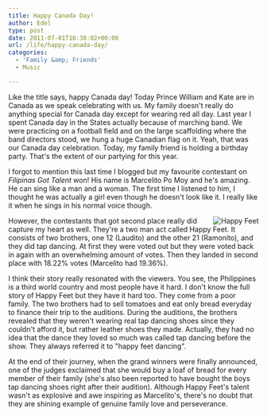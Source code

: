```yaml
---
title: Happy Canada Day!
author: Edel
type: post
date: 2011-07-01T16:38:02+00:00
url: /life/happy-canada-day/
categories:
  - 'Family &amp; Friends'
  - Music

---
```

Like the title says, happy Canada day! Today Prince William and Kate are in Canada as we speak celebrating with us. My family doesn't really do anything special for Canada day except for wearing red all day. Last year I spent Canada day in the States actually because of marching band. We were practicing on a football field and on the large scaffolding where the band directors stood, we hung a huge Canadian flag on it. Yeah, that was our Canada day celebration. Today, my family friend is holding a birthday party. That's the extent of our partying for this year.

I forgot to mention this last time I blogged but my favourite contestant on _Filipinas Got Talent_ won! His name is Marcelito Po Moy and he's amazing. He can sing like a man and a woman. The first time I listened to him, I thought he was actually a girl even though he doesn't look like it. I really like it when he sings in his normal voice though.

<img src="http://img691.imageshack.us/img691/1804/happyfeetplacedsecondin.jpg" alt="Happy Feet" style="float:right;" />

However, the contestants that got second place really did capture my heart as well. They're a two man act called Happy Feet. It consists of two brothers, one 12 (Laudito) and the other 21 (Ramonito), and they did tap dancing. At first they were voted out but they were voted back in again with an overwhelming amount of votes. Then they landed in second place with 18.22% votes (Marcelito had 19.36%).

I think their story really resonated with the viewers. You see, the Philippines is a third world country and most people have it hard. I don't know the full story of Happy Feet but they have it hard too. They come from a poor family. The two brothers had to sell tomatoes and eat only bread everyday to finance their trip to the auditions. During the auditions, the brothers revealed that they weren't wearing real tap dancing shoes since they couldn't afford it, but rather leather shoes they made. Actually, they had no idea that the dance they loved so much was called tap dancing before the show. They always referred it to "happy feet dancing".

At the end of their journey, when the grand winners were finally announced, one of the judges exclaimed that she would buy a loaf of bread for every member of their family (she's also been reported to have bought the boys tap dancing shoes right after their audition). Although Happy Feet's talent wasn't as explosive and awe inspiring as Marcelito's, there's no doubt that they are shining example of genuine family love and perseverance.


